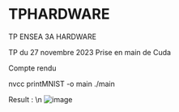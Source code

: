 # TPHARDWARE
TP ENSEA 3A HARDWARE


TP du 27 novembre 2023
Prise en main de Cuda


Compte rendu 

nvcc printMNIST -o main
./main 

Result : \n
![image](https://github.com/PriscaCarnot/TPHARDWARE/assets/118208053/a63a006e-678a-4525-b1de-cb579babe634)

